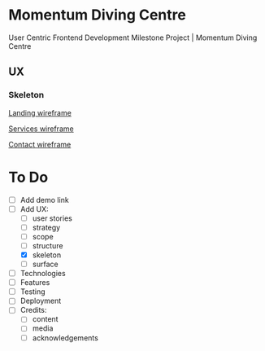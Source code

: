 # Momentum Diving Centre
User Centric Frontend Development Milestone Project | Momentum Diving Centre

## UX

### Skeleton
[Landing wireframe](https://github.com/onisstudio/diving-centre-ms1/blob/master/wireframes/landing.png)

[Services wireframe](https://github.com/onisstudio/diving-centre-ms1/blob/master/wireframes/services.png)

[Contact wireframe](https://github.com/onisstudio/diving-centre-ms1/blob/master/wireframes/contact.png)

# To Do
- [ ] Add demo link
- [ ] Add UX:
    - [ ] user stories
    - [ ] strategy
    - [ ] scope
    - [ ] structure
    - [x] skeleton
    - [ ] surface
- [ ] Technologies
- [ ] Features
- [ ] Testing
- [ ] Deployment
- [ ] Credits:
    - [ ] content
    - [ ] media
    - [ ] acknowledgements